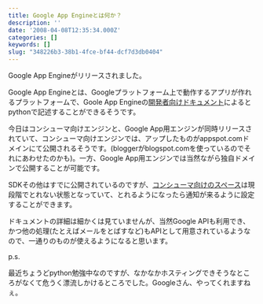 ```yaml
---
title: Google App Engineとは何か？
description: ''
date: '2008-04-08T12:35:34.000Z'
categories: []
keywords: []
slug: "348226b3-38b1-4fce-bf44-dcf7d3db0404"
---
```

Google App Engineがリリースされました。

Google App Engineとは、Googleプラットフォーム上で動作するアプリが作れるプラットフォームで、Goole App Engineの[開発者向けドキュメント](http://code.google.com/appengine/docs/)によるとpythonで記述することができるそうです。

今日はコンシューマ向けエンジンと、Google App用エンジンが同時リリースされていて、コンシューマ向けエンジンでは、アップしたものがappspot.comドメインにて公開されるそうです。(bloggerがblogspot.comを使っているのでそれにあわせたのかも)。一方、Google App用エンジンでは当然ながら独自ドメインで公開することが可能です。

SDKその他はすでに公開されているのですが、[コンシューマ向けのスペース](http://appengine.google.com/)は現段階でとれない状態となっていて、とれるようになったら通知が来るように設定することができます。

ドキュメントの詳細は細かくは見ていませんが、当然Google APIも利用でき、かつ他の処理(たとえばメールをとばすなど)もAPIとして用意されているようなので、一通りのものが使えるようになると思います。

p.s.

最近ちょうどpython勉強中なのですが、なかなかホスティングできそうなところがなくて危うく漂流しかけるところでした。Googleさん、やってくれますねぇ。